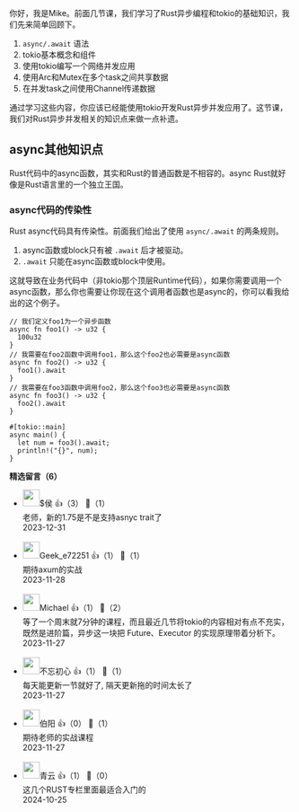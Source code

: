 你好，我是Mike。前面几节课，我们学习了Rust异步编程和tokio的基础知识，我们先来简单回顾下。

1. `async/.await` 语法
2. tokio基本概念和组件
3. 使用tokio编写一个网络并发应用
4. 使用Arc和Mutex在多个task之间共享数据
5. 在并发task之间使用Channel传递数据

通过学习这些内容，你应该已经能使用tokio开发Rust异步并发应用了。这节课，我们对Rust异步并发相关的知识点来做一点补遗。

## async其他知识点

Rust代码中的async函数，其实和Rust的普通函数是不相容的。async Rust就好像是Rust语言里的一个独立王国。

### async代码的传染性

Rust async代码具有传染性。前面我们给出了使用 `async/.await` 的两条规则。

1. async函数或block只有被 `.await` 后才被驱动。
2. `.await` 只能在async函数或block中使用。

这就导致在业务代码中（非tokio那个顶层Runtime代码），如果你需要调用一个async函数，那么你也需要让你现在这个调用者函数也是async的，你可以看我给出的这个例子。

```plain
// 我们定义foo1为一个异步函数
async fn foo1() -> u32 {
  100u32
}
// 我需要在foo2函数中调用foo1，那么这个foo2也必需要是async函数
async fn foo2() -> u32 {
  foo1().await
}
// 我需要在foo3函数中调用foo2，那么这个foo3也必需要是async函数
async fn foo3() -> u32 {
  foo2().await
}

#[tokio::main]
async main() {
  let num = foo3().await;
  println!("{}", num);
}
```
<div><strong>精选留言（6）</strong></div><ul>
<li><img src="https://static001.geekbang.org/account/avatar/00/0f/90/23/5c74e9b7.jpg" width="30px"><span>$侯</span> 👍（3） 💬（1）<div>老师，新的1.75是不是支持asnyc trait了</div>2023-12-31</li><br/><li><img src="https://thirdwx.qlogo.cn/mmopen/vi_32/VF71Gcf2C2bjYPFCRv0TPfwhkJmT5WhtusltuaXQM0KMDibdallNFypqWV6v2FJ4bqNwzujiaF5LEDeia7JMZTTtw/132" width="30px"><span>Geek_e72251</span> 👍（1） 💬（1）<div>期待axum的实战</div>2023-11-28</li><br/><li><img src="https://static001.geekbang.org/account/avatar/00/11/13/00/a4a2065f.jpg" width="30px"><span>Michael</span> 👍（1） 💬（2）<div>等了一个周末就7分钟的课程，而且最近几节将tokio的内容相对有点不充实，既然是进阶篇，异步这一块把 Future、Executor 的实现原理带着分析下。</div>2023-11-27</li><br/><li><img src="https://static001.geekbang.org/account/avatar/00/39/07/93/710c7ee2.jpg" width="30px"><span>不忘初心</span> 👍（1） 💬（1）<div>每天能更新一节就好了, 隔天更新拖的时间太长了</div>2023-11-27</li><br/><li><img src="https://static001.geekbang.org/account/avatar/00/18/5c/d7/3b92bb0d.jpg" width="30px"><span>伯阳</span> 👍（0） 💬（1）<div>期待老师的实战课程</div>2023-11-27</li><br/><li><img src="https://static001.geekbang.org/account/avatar/00/12/15/0e/a0a26779.jpg" width="30px"><span>青云</span> 👍（1） 💬（0）<div>这几个RUST专栏里面最适合入门的</div>2024-10-25</li><br/>
</ul>